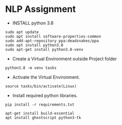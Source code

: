 # NLP Assignment

- INSTALL python 3.8

```
sudo apt update
sudo apt install software-properties-common
sudo add-apt-repository ppa:deadsnakes/ppa
sudo apt install python3.8
sudo apt-get install python3.8-venv
```

- Create a Virtual Environment outside Project folder

```python3.8 -m venv tasks```

- Activate the Virtual Environment.

```source tasks/bin/activate(Linux)```


- Install required python libraries.

```
pip install -r requirements.txt

apt-get install build-essential
apt install ghostscript python3-tk
```
